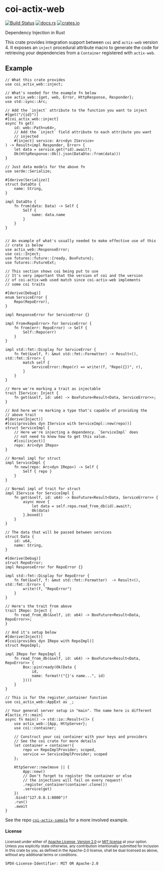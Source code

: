 # coi-actix-web

[![Build Status](https://travis-ci.org/Nashenas88/coi-actix-web.svg?branch=master)](https://travis-ci.org/Nashenas88/coi-actix-web)
[![docs.rs](https://docs.rs/coi-actix-web/badge.svg)](https://docs.rs/coi-actix-web)
[![crates.io](https://img.shields.io/crates/v/coi-actix-web.svg)](https://crates.io/crates/coi-actix-web)

Dependency Injection in Rust

This crate provides integration support between `coi` and `actix-web` version 4.
It exposes an `inject` procedural attribute macro to generate the code for
retrieving your dependencies from a `Container` registered with `actix-web`.

## Example

```rust,no_run
// What this crate provides
use coi_actix_web::inject;

// What's needed for the example fn below
use actix_web::{get, web, Error, HttpResponse, Responder};
use std::sync::Arc;

// Add the `inject` attribute to the function you want to inject
#[get("/{id}")]
#[coi_actix_web::inject]
async fn get(
    id: web::Path<u64>,
    // Add the `inject` field attribute to each attribute you want
    // injected
    #[inject] service: Arc<dyn IService>
) -> Result<impl Responder, Error> {
    let data = service.get(*id).await?;
    Ok(HttpResponse::Ok().json(DataDto::from(data)))
}

// Just data models for the above fn
use serde::Serialize;

#[derive(Serialize)]
struct DataDto {
    name: String,
}

impl DataDto {
    fn from(data: Data) -> Self {
        Self {
            name: data.name
        }
    }
}


// An example of what's usually needed to make effective use of this
// crate is below
use actix_web::ResponseError;
use coi::Inject;
use futures::future::{ready, BoxFuture};
use futures::FutureExt;

// This section shows coi being put to use
// It's very important that the version of coi and the version
// of coi-actix-web used match since coi-actix-web implements
// some coi traits

#[derive(Debug)]
enum ServiceError {
    Repo(RepoError),
}

impl ResponseError for ServiceError {}

impl From<RepoError> for ServiceError {
    fn from(err: RepoError) -> Self {
        Self::Repo(err)
    }
}

impl std::fmt::Display for ServiceError {
    fn fmt(&self, f: &mut std::fmt::Formatter) -> Result<(), std::fmt::Error> {
        match self {
            ServiceError::Repo(r) => write!(f, "Repo({})", r),
        }
    }
}

// Here we're marking a trait as injectable
trait IService: Inject {
    fn get(&self, id: u64) -> BoxFuture<Result<Data, ServiceError>>;
}

// And here we're marking a type that's capable of providing the
// above trait
#[derive(Inject)]
#[coi(provides dyn IService with ServiceImpl::new(repo))]
struct ServiceImpl {
    // Here we're injecting a dependency. `ServiceImpl` does
    // not need to know how to get this value.
    #[coi(inject)]
    repo: Arc<dyn IRepo>
}

// Normal impl for struct
impl ServiceImpl {
    fn new(repo: Arc<dyn IRepo>) -> Self {
        Self { repo }
    }
}

// Normal impl of trait for struct
impl IService for ServiceImpl {
    fn get(&self, id: u64) -> BoxFuture<Result<Data, ServiceError>> {
        async move {
            let data = self.repo.read_from_db(id).await?;
            Ok(data)
        }.boxed()
    }
}

// The data that will be passed between services
struct Data {
    id: u64,
    name: String,
}

#[derive(Debug)]
struct RepoError;
impl ResponseError for RepoError {}

impl std::fmt::Display for RepoError {
    fn fmt(&self, f: &mut std::fmt::Formatter)  -> Result<(), std::fmt::Error> {
        write!(f, "RepoError")
    }
}

// Here's the trait from above
trait IRepo: Inject {
    fn read_from_db(&self, id: u64) -> BoxFuture<Result<Data, RepoError>>;
}

// And it's setup below
#[derive(Inject)]
#[coi(provides dyn IRepo with RepoImpl)]
struct RepoImpl;

impl IRepo for RepoImpl {
    fn read_from_db(&self, id: u64) -> BoxFuture<Result<Data, RepoError>> {
        Box::pin(ready(Ok(Data {
            id,
            name: format!("{}'s name...", id)
        })))
    }
}

// This is for the register_container function
use coi_actix_web::AppExt as _;

// Your general server setup in "main". The name here is different
#[actix_rt::main]
async fn main() -> std::io::Result<()> {
    use actix_web::{App, HttpServer};
    use coi::container;

    // Construct your coi container with your keys and providers
    // See the coi crate for more details
    let container = container!{
        repo => RepoImplProvider; scoped,
        service => ServiceImplProvider; scoped
    };

    HttpServer::new(move || {
        App::new()
        // Don't forget to register the container or else
        // the injections will fail on every request!
        .register_container(container.clone())
        .service(get)
    })
    .bind("127.0.0.1:8000")?
    .run()
    .await
}
```

See the repo [`coi-actix-sample`] for a more involved example.

[`coi-actix-sample`]: https://github.com/Nashenas88/coi-actix-sample

#### License

<sup>
Licensed under either of <a href="LICENSE.Apache-2.0">Apache License, Version
2.0</a> or <a href="LICENSE.MIT">MIT license</a> at your option.
</sup>

<br/>

<sub>
Unless you explicitly state otherwise, any contribution intentionally submitted
for inclusion in this crate by you, as defined in the Apache-2.0 license, shall
be dual licensed as above, without any additional terms or conditions.
</sub>

`SPDX-License-Identifier: MIT OR Apache-2.0`

